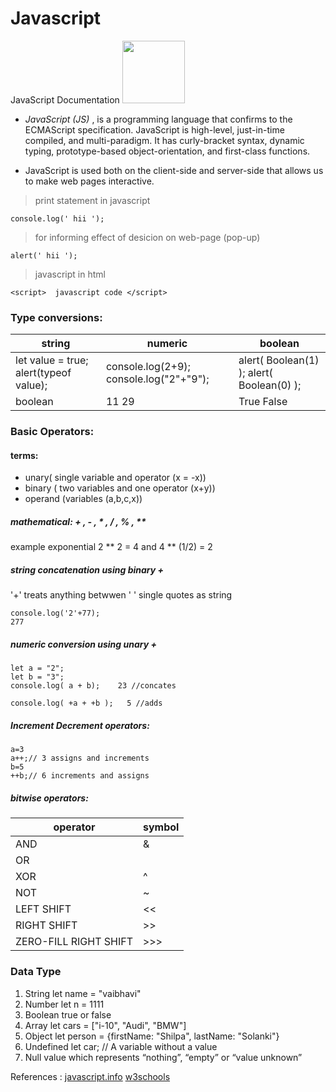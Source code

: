 # Javascript
JavaScript Documentation <img src="https://upload.wikimedia.org/wikipedia/commons/6/6a/JavaScript-logo.png" width="100" height="100"> 



* *JavaScript (JS)* , is a programming language that confirms to the ECMAScript specification. JavaScript is high-level, just-in-time compiled, and multi-paradigm. It has curly-bracket syntax, dynamic typing, prototype-based object-orientation, and first-class functions.

* JavaScript is used both on the client-side and server-side that allows us to make web pages interactive.

> print statement in javascript

    console.log(' hii ');

> for informing effect of desicion on web-page (pop-up)
    
    alert(' hii ');
> javascript in html 
    
    <script>  javascript code </script>

### Type conversions:
string | numeric | boolean
-------|---------|--------
let value = true; alert(typeof value); | console.log(2+9); console.log("2"+"9"); | alert( Boolean(1) ); alert( Boolean(0) );
boolean | 11   29 | True   False

### Basic Operators:

#### terms: 
* unary( single variable and operator (x = -x))
* binary ( two variables and one operator (x+y))
* operand (variables (a,b,c,x))

##### mathematical: + , - , * , / , % , **
example exponential 2 ** 2 = 4 and 4 ** (1/2) = 2

##### string concatenation using binary + 
'+' treats anything betwwen ' ' single quotes as string 
    
    console.log('2'+77); 
    277
    
##### numeric conversion using unary +


    let a = "2";
    let b = "3";
    console.log( a + b);    23 //concates
   
    console.log( +a + +b );   5 //adds
##### Increment Decrement operators:
    a=3
    a++;// 3 assigns and increments
    b=5
    ++b;// 6 increments and assigns

##### bitwise operators: 
operator | symbol
---------|-------
AND |  & 
OR | | 
XOR | ^ 
NOT | ~ 
LEFT SHIFT | << 
RIGHT SHIFT | >> 
ZERO-FILL RIGHT SHIFT | >>> 

### Data Type
1. String
let name = "vaibhavi" 
2. Number
let n = 1111 
3. Boolean
true or false
4. Array
let cars = ["i-10", "Audi", "BMW"] 
5. Object
let person = {firstName: "Shilpa", lastName: "Solanki"} 
6. Undefined
let car;  // A variable without a value
7. Null
value which represents “nothing”, “empty” or “value unknown”

References : 
[javascript.info](https://javascript.info/)
[w3schools](https://www.w3schools.com/)
